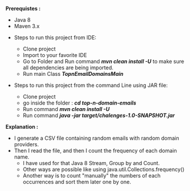 
 
 **Prerequistes :** 
 
 - Java 8
 - Maven 3.x
 
 * Steps to run this project from IDE: 
    - Clone project
    - Import to your favorite IDE
    - Go to Folder and Run command ***mvn clean install -U*** to make sure all dependencies are being imported.
    - Run main Class ***TopnEmailDomainsMain***
 
 * Steps to run this project from the command Line using JAR file: 
    
    - Clone project
    - go inside the folder : ***cd top-n-domain-emails***
    - Run command ***mvn clean install -U***
    - Run command ***java -jar target/chalenges-1.0-SNAPSHOT.jar*** 
    
 **Explanation :**
  
  - I generate a CSV file containing random emails with random domain providers.
  - Then I read the file, and then I count the frequency of each domain name.   
     - I have used for that Java 8 Stream, Group by and Count.    
     - Other ways are possible like using java.util.Collections.frequency()   
     - Another way is to count "manually" the numbers of each occurrences and sort them later one by one.   
    

